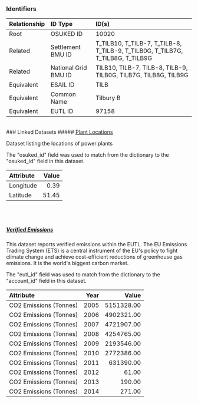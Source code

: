 ### Identifiers

| Relationship   | ID Type              | ID(s)                                                                          |
|:---------------|:---------------------|:-------------------------------------------------------------------------------|
| Root           | OSUKED ID            | 10020                                                                          |
| Related        | Settlement BMU ID    | T_TILB10, T_TILB-7, T_TILB-8, T_TILB-9, T_TILB0G, T_TILB7G, T_TILB8G, T_TILB9G |
| Related        | National Grid BMU ID | TILB10, TILB-7, TILB-8, TILB-9, TILB0G, TILB7G, TILB8G, TILB9G                 |
| Equivalent     | ESAIL ID             | TILB                                                                           |
| Equivalent     | Common Name          | Tilbury B                                                                      |
| Equivalent     | EUTL ID              | 97158                                                                          |

<br>
### Linked Datasets
##### <a href="https://raw.githubusercontent.com/OSUKED/Dictionary-Datasets/main/datasets/plant-locations/datapackage.json">Plant Locations</a>

Dataset listing the locations of power plants

The "osuked_id" field was used to match from the dictionary to the "osuked_id" field in this dataset.

| Attribute   |   Value |
|:------------|--------:|
| Longitude   |    0.39 |
| Latitude    |   51.45 |

<br><br>
##### <a href="https://raw.githubusercontent.com/OSUKED/Dictionary-Datasets/main/datasets/verified-emissions/datapackage.json">Verified Emissions</a>

This dataset reports verified emissions within the EUTL. The EU Emissions Trading System (ETS) is a central instrument of the EU's policy to fight climate change and achieve cost-efficient reductions of greenhouse gas emissions. It is the world's biggest carbon market.

The "eutl_id" field was used to match from the dictionary to the "account_id" field in this dataset.

| Attribute              |   Year |      Value |
|:-----------------------|-------:|-----------:|
| CO2 Emissions (Tonnes) |   2005 | 5151328.00 |
| CO2 Emissions (Tonnes) |   2006 | 4902321.00 |
| CO2 Emissions (Tonnes) |   2007 | 4721907.00 |
| CO2 Emissions (Tonnes) |   2008 | 4254765.00 |
| CO2 Emissions (Tonnes) |   2009 | 2193546.00 |
| CO2 Emissions (Tonnes) |   2010 | 2772386.00 |
| CO2 Emissions (Tonnes) |   2011 |  631390.00 |
| CO2 Emissions (Tonnes) |   2012 |      61.00 |
| CO2 Emissions (Tonnes) |   2013 |     190.00 |
| CO2 Emissions (Tonnes) |   2014 |     271.00 |
